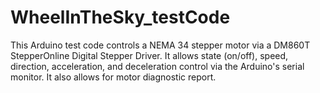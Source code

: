 # WheelInTheSky_testCode
This Arduino test code controls a NEMA 34 stepper motor via a DM860T StepperOnline Digital Stepper Driver. It allows state (on/off), speed, direction, acceleration, and deceleration control via the Arduino's serial monitor. It also allows for motor diagnostic report.
